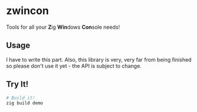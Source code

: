 # zwincon

Tools for all your **Z**ig **Win**dows **Con**sole needs!

## Usage

I have to write this part. Also, this library is very, very far from being finished so please don't use it yet - the API is subject to change.

## Try It!

```bash
# Build it!
zig build demo
```
